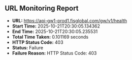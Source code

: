 ## URL Monitoring Report

- **URL:** https://api-gw1-prod1.fisglobal.com/gw/v1/health
- **Start Time:** 2025-10-21T20:30:05.134362
- **End Time:** 2025-10-21T20:30:05.235531
- **Total Time Taken:** 0.101169 seconds
- **HTTP Status Code:** 403
- **Status:** Failure
- **Failure Reason:** HTTP Status Code: 403
